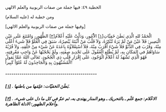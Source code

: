   الخطبة  ٤٩: فيها جملة من صفات الربوبية والعلم الالهي	

ومن خطبة له (عليه السلام)

[وفيها جملة من صفات الربوبية والعلم الالهي]

الْحَمْدُ للهِ الَّذِي بَطَنَ خَفِيَّاتِ[[١\]](https://arabic.balaghah.net/node/467#_ftn1) الاُْمُورِ، وَدَلَّتْ عَلَيْهِ أَعْلاَمُ[[٢\]](https://arabic.balaghah.net/node/467#_ftn2) الظُّهُورِ، وَامْتَنَعَ عَلَى عَيْنِ الْبَصِيرِ; فَلاَ عَيْنُ مَنْ لَمْ يَرَهُ تُنْكِرُهُ، وَلاَ قَلْبُ مَنْ أَثْبَتَهُ يُبْصِرُهُ، سَبَقَ فِي  الْعُلُوِّ فَلاَ شَيءَ أَعْلَى مِنْهُ، وَقَرُبَ فِي الدُّنُوِّ فَلاَ  شَيْءَ أَقْرَبُ مِنْهُ، فَلاَ اسْتِعْلاَؤُهُ بِاعَدَهُ عَنْ شَيْء مِنْ  خَلْقِهِ، وَلاَ قُرْبُهُ سَاوَاهُمْ في المَكَانِ بِهِ، لَمْ يُطْلِعِ  الْعُقُولَ عَلَى تَحْدِيدِ صِفَتِهِ، ولَمْ يَحْجُبْهَا عَنْ وَاجِبِ  مَعْرِفِتِهِ، فَهُوَ الَّذِي تَشْهَدُ لَهُ أَعْلاَمُ الْوُجُودِ، عَلَى  إِقْرَارِ قَلْبِ ذِي الْجُحُودِ، تَعَالَى اللهُ عَمَّا يَقولُ  الْمُشَبِّهُونَ بِهِ وَالْجَاحِدُونَ لَهُ عُلوّاً كَبِيراً!

##### ---------------------------------------------

##### [[١\]](https://arabic.balaghah.net/node/467#_ftnref1) . بَطَنَ الخفيّات: علِمَها من باطنها.

##### [[٢\]](https://arabic.balaghah.net/node/467#_ftnref2) . الاعْلام: جمع عَلَم ـ بالتحريك ـ وهو المنار يهتدى به، ثم عمّ في كل ما دل على شيء، وأعلام الظهور: الادلة الظاهرة. 
